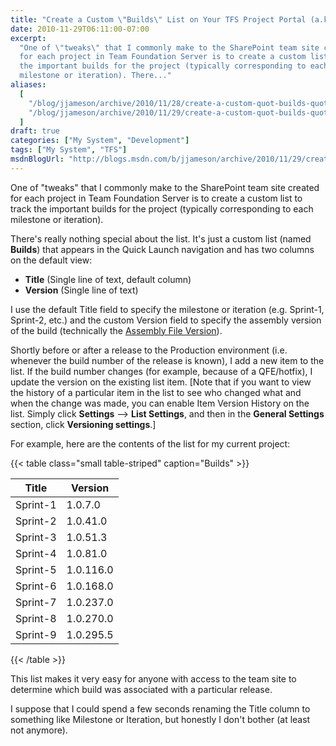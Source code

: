 ```yaml
---
title: "Create a Custom \"Builds\" List on Your TFS Project Portal (a.k.a. SharePoint Team Site)"
date: 2010-11-29T06:11:00-07:00
excerpt:
  "One of \"tweaks\" that I commonly make to the SharePoint team site created
  for each project in Team Foundation Server is to create a custom list to track
  the important builds for the project (typically corresponding to each
  milestone or iteration). There..."
aliases:
  [
    "/blog/jjameson/archive/2010/11/28/create-a-custom-quot-builds-quot-list-on-your-tfs-project-portal-a-k-a-sharepoint-team-site.aspx",
    "/blog/jjameson/archive/2010/11/29/create-a-custom-quot-builds-quot-list-on-your-tfs-project-portal-a-k-a-sharepoint-team-site.aspx",
  ]
draft: true
categories: ["My System", "Development"]
tags: ["My System", "TFS"]
msdnBlogUrl: "http://blogs.msdn.com/b/jjameson/archive/2010/11/29/create-a-custom-quot-builds-quot-list-on-your-tfs-project-portal-a-k-a-sharepoint-team-site.aspx"
---
```


One of "tweaks" that I commonly make to the SharePoint team site created for
each project in Team Foundation Server is to create a custom list to track the
important builds for the project (typically corresponding to each milestone or
iteration).

There's really nothing special about the list. It's just a custom list (named
**Builds**) that appears in the Quick Launch navigation and has two columns on
the default view:

- **Title** (Single line of text, default column)
- **Version** (Single line of text)

I use the default Title field to specify the milestone or iteration (e.g.
Sprint-1, Sprint-2, etc.) and the custom Version field to specify the assembly
version of the build (technically the
[Assembly File Version](/blog/jjameson/2009/04/03/best-practices-for-net-assembly-versioning)).

Shortly before or after a release to the Production environment (i.e. whenever
the build number of the release is known), I add a new item to the list. If the
build number changes (for example, because of a QFE/hotfix), I update the
version on the existing list item. [Note that if you want to view the history of
a particular item in the list to see who changed what and when the change was
made, you can enable Item Version History on the list. Simply click **Settings**
--&gt; **List Settings**, and then in the **General Settings** section, click
**Versioning settings**.]

For example, here are the contents of the list for my current project:

{{< table class="small table-striped" caption="Builds" >}}

| Title | Version |
| --- | --- |
| Sprint-1 | 1.0.7.0 |
| Sprint-2 | 1.0.41.0 |
| Sprint-3 | 1.0.51.3 |
| Sprint-4 | 1.0.81.0 |
| Sprint-5 | 1.0.116.0 |
| Sprint-6 | 1.0.168.0 |
| Sprint-7 | 1.0.237.0 |
| Sprint-8 | 1.0.270.0 |
| Sprint-9 | 1.0.295.5 |

{{< /table >}}

This list makes it very easy for anyone with access to the team site to
determine which build was associated with a particular release.

I suppose that I could spend a few seconds renaming the Title column to
something like Milestone or Iteration, but honestly I don't bother (at least not
anymore).
